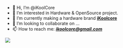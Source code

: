 - 👋 Hi, I’m @iKoolCore
- 👀 I’m interested in Hardware & OpenSource project.
- 🌱 I’m currently making a hardware brand **[iKoolcore](https://ikoolcore.com)**
- 💞️ I’m looking to collaborate on ...
- 📫 How to reach me: ***ikoolcore@gmail.com***

<!---
iKoolCore/iKoolCore is a ✨ special ✨ repository because its `README.md` (this file) appears on your GitHub profile.
You can click the Preview link to take a look at your changes.
--->
[![](https://ikoolcore.oss-cn-shenzhen.aliyuncs.com/Banner1.png)](https://item.taobao.com/item.htm?ft=t&id=682025492099/target="_blank")
